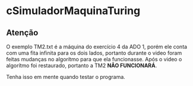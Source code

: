 # cSimuladorMaquinaTuring

## Atenção

O exemplo TM2.txt é a máquina do exercício 4 da ADO 1, porém ele conta com uma fita infinita para os dois lados, portanto durante o video foram feitas mudanças no algorítmo para que ela funcionasse. Após o video o algorítmo foi restaurado, portanto a TM2 **NÃO FUNCIONARÁ**.

Tenha isso em mente quando testar o programa.
